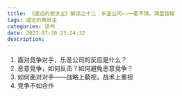 ```yaml
---
title: 《遥远的救世主》解读之十二：乐圣公司——一着不慎，满盘皆输
tags: 遥远的救世主
categories: 读书
date: 2023-07-30 23:24:32
description:
---
```


1. 面对竞争对手，乐圣公司的反应是什么？
2. 恶意竞争，如何反击？如何避免恶意竞争？
3. 如何面对对手——战略上藐视，战术上重视
4. 竞争不如合作
